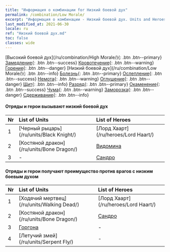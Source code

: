 ```yaml
---
title: "Информация о комбинации for Низкий боевой дух"
permalink: /combination/Low Morale/
excerpt: "Информация о комбинации - Низкий боевой дух. Units and Heroes Formation."
last_modified_at: 2021-06-30
locale: ru
ref: "Низкий боевой дух.md"
toc: false
classes: wide
---
```


  [Высокий боевой дух](/ru/combination/High Morale/){: .btn .btn--primary} [Замедление](/ru/combination/Slow/){: .btn .btn--success} [Кровотечение](/ru/combination/Bleeding/){: .btn .btn--warning} [Горение](/ru/combination/Burning/){: .btn .btn--danger} [Низкий боевой дух](/ru/combination/Low Morale/){: .btn .btn--info} [Болезнь](/ru/combination/Disease/){: .btn .btn--primary} [Ослепление](/ru/combination/Blind/){: .btn .btn--success} [Немота](/ru/combination/Silence/){: .btn .btn--warning} [Оглушение](/ru/combination/Stun/){: .btn .btn--danger} [Щит](/ru/combination/Shield/){: .btn .btn--info} [Разряд](/ru/combination/Static/){: .btn .btn--primary} [Окаменение](/ru/combination/Petrify/){: .btn .btn--success} [Чума](/ru/combination/Plague/){: .btn .btn--warning} [Заморозка](/ru/combination/Freeze/){: .btn .btn--danger} [Сдерживание](/ru/combination/Deterrence/){: .btn .btn--info} 


#### Отряды и герои вызывают низкий боевой дух

  | Nr |  List of Units  | List of Heroes | 
  |:---|:----------------|:---------------| 
  | 1 | [Черный рыцарь](/ru/units/Black Knight/) | [Лорд Хаарт](/ru/heroes/Lord Haart/) |
  | 2 | [Костяной дракон](/ru/units/Bone Dragon/) | [Видомина](/ru/heroes/Vidomina/) |
  | 3 | - | [Сандро](/ru/heroes/Sandro/) |


#### Отряды и герои получают преимущество против врагов с низким боевым духом

  | Nr |  List of Units  | List of Heroes | 
  |:---|:----------------|:---------------| 
  | 1 | [Ходячий мертвец](/ru/units/Walking Dead/) | [Лорд Хаарт](/ru/heroes/Lord Haart/) |
  | 2 | [Костяной дракон](/ru/units/Bone Dragon/) | [Сандро](/ru/heroes/Sandro/) |
  | 3 | [Горгона](/ru/units/Gorgon/) | - |
  | 4 | [Летучий змей](/ru/units/Serpent Fly/) | - |
